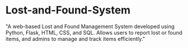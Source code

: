 # Lost-and-Found-System
"A web-based Lost and Found Management System developed using Python, Flask, HTML, CSS, and SQL. Allows users to report lost or found items, and admins to manage and track items efficiently."
